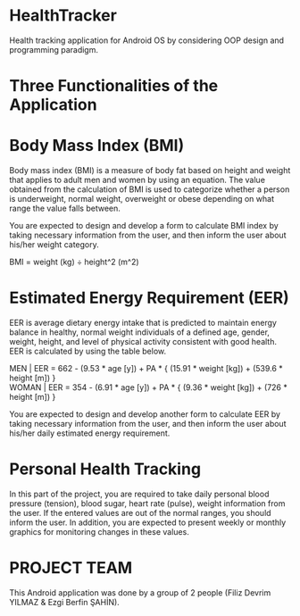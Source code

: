 # HealthTracker
Health tracking application for Android OS by considering OOP design and programming paradigm.

# Three Functionalities of the Application 

# Body Mass Index (BMI) 
  Body mass index (BMI) is a measure of body fat based on height and weight that applies to adult men and women by using an equation. The value obtained from the calculation of BMI is used to categorize whether a person is underweight, normal weight, overweight or obese depending on what range the value falls between.
  
  You are expected to design and develop a form to calculate BMI index by taking necessary information from the user, and then inform the user about his/her weight category.

BMI = weight (kg) ÷ height^2 (m^2)
  
# Estimated Energy Requirement (EER) 
  EER is average dietary energy intake that is predicted to maintain energy balance in healthy, normal weight individuals of a defined age, gender, weight, height, and level of physical activity consistent with good health. EER is calculated by using the table below.

MEN   | EER = 662 - (9.53 * age [y]) + PA * { (15.91 * weight [kg]) + (539.6 * height [m]) } \
WOMAN | EER = 354 - (6.91 * age [y]) + PA * { (9.36 * weight [kg]) + (726 * height [m]) } 


  You are expected to design and develop another form to calculate EER by taking necessary information from the user, and then inform the user about his/her daily estimated energy requirement.

# Personal Health Tracking
  In this part of the project, you are required to take daily personal blood pressure (tension), blood sugar, heart rate (pulse), weight information from the user. If the entered values are out of the normal ranges, you should inform the user. In addition, you are expected to present weekly or monthly graphics for monitoring changes in these values.

# PROJECT TEAM
This Android application was done by a group of 2 people (Filiz Devrim YILMAZ & Ezgi Berfin ŞAHİN). 




